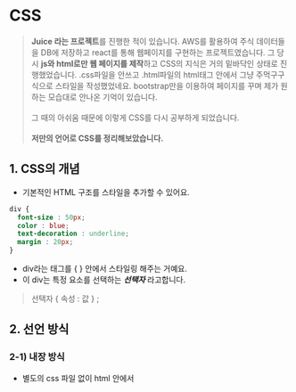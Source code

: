 # CSS
>  **Juice 라는 프로젝트**를 진행한 적이 있습니다. AWS를 활용하여 주식 데이터들을 DB에 저장하고 react를 통해 웹페이지를 구현하는 프로젝트였습니다. 그 당시 **js와 html로만 웹 페이지를 제작**하고  CSS의 지식은 거의 밑바닥인 상태로 진행했었습니다. .css파일을 안쓰고 .html파일의 html태그 안에서 그냥 주먹구구식으로 스타일을 작성했었네요. bootstrap만을 이용하여 페이지를 꾸며 제가 원하는 모습대로 안나온 기억이 있습니다.<br><br> 그 때의 아쉬움 때문에 이렇게 CSS를 다시 공부하게 되었습니다. <br><br>**저만의 언어로 CSS를 정리해보았습니다.**
## 1. CSS의 개념
- 기본적인 HTML 구조를 스타일을 추가할 수 있어요. 
```CSS
div {
  font-size : 50px;
  color : blue;
  text-decoration : underline;
  margin : 20px;
}
```
- div라는 태그를 { } 안에서 스타일링 해주는 거예요.
- 이 div는 특정 요소를 선택하는 ___선택자___ 라고합니다.
> 선택자 { 속성 : 값 } ;
## 2. 선언 방식
### 2-1) 내장 방식
- 별도의 css 파일 없이 html 안에서 <style> 태그 안에서 사용합니다.
- 하지만.. css html js 서로 파일을 분리하는 것이 유지 보수 측면에서 좋겠죠? 권장하지 않아요.
### 2-2) 인라인 방식
```html
<div style = "color" : red;> </div>
```
- 편리해보이지만 CSS 우선순위 개념에서 인라인 방식이 너무 우선적입니다.
- 너무 지나치게 우선해서 덮어써가며 수정하고 싶어도 수정이 안되는 경우도 있어요. (유지보수가 힘들 수 있어요.)
### 2-3) 링크 방식 (병렬 방식)
```html
<link rel="stylesheet" href="./css/main.css">
```
- 링크를 통해 외부 css파일을 링크하는 방식입니다.
### 2-4) import 방식 (직렬 방식)
- html 내부에서는 👇👇👇
```html
<link rel="stylesheet" href="./css/main.css">
```
- css 내부에서는 👇👇👇 아래처럼 직렬로 연결합니다.
```css
@import url("./box.css"); // 또 다른 css 파일의 경로
```
- css가 또 다른 css파일을 부르는 구조입니다.
- main.css가 html에 연결이 되어 main.css가 box.css를 import 하기 전까지는 box.css는 html에 적용이 안 됩니다. (연결이 지연될 수 있어요.)
  
## 3. CSS 선택자
### 3-1) 기본 선택자
> 전체 선택자
```css
* {
  color : red;  
}
  ```
  - 모든 요소를 선택합니다.
  > 태그 선택자
  ```css
   li {
      color : red;
  }
  ```
  - 특정 태그 이름을 기준으로 선택합니다. 가장 기본적이죠?
  > 클래스 선택자 . 
  ```css
  .orange {
    color : red;
  }
  ```
  ```html
  <li class="orange"> 오렌지 </li>
  <div class="orange"> 오렌지 </div>
  ```
  - .이 꼭 필요합니다. 
  > 아이디 선택자 #
   ```css
  #orange {
    color : red;
  }
  ```
  ```html
  <li id="orange"> 오렌지 </li>
  ```
### 3-2) 복합 선택자
  - 기본 선택자를 조합해서 사용하는 겁니다.
  > 일치 선택자 
  - 선택자 A 와 선택자 B를 동시에 만족하는 요소 선택
  ```css
  span.orange {
    color : red;
  }
  ```
  - 태그는 span, 클래스는 orange 인 경우에 스타일 적용해!
  
  > 자식 선택자 >
  ```css
  ul > .orange {
    color : red;
  }
  ```
  ```html
  <ul>
    <li> 사과 </li>
    <li class = "orange"> 오렌지 </li>
  </ul>  
  ```
  - 부모요소가 ul인 자식 중에서 class가 oragne인 친구들만 스타일 적용해!
  
  > 하위 선택자 (띄어쓰기)
  ```css
  div .orange {
    color : red;
  }
  ```
  - 공백문자로 구분합니다.
  - div라는 태그 선택자 + class가 orange인 친구를 찾자.
  - 하위 선택자를 더 많이 사용합니다.
  
  > 인접 형제 선택자
  ```css
  .orange + li {
    color : red; 
  }
  ```
  ```html
  <ul>
    <li> 사과 </li>
    <li class = "orange"> 오렌지 </li>
    <li> 망고 </li>
    <li> 수박 </li>
  </ul>  
  ```
  - 같은 부모를 공유하는 li 태그 중 바로 **다음 형제 하나만** 골라요.
  - 신기하게도 오렌지가 아니라 망고가 선택되게 됩니다.
  
  > 일반 형제 선택자
  ```css
  .orange ~ li {
    color : red; 
  }
  ```
  ```html
  <ul>
    <li> 사과 </li>
    <li class = "orange"> 오렌지 </li>
    <li> 망고 </li>
    <li> 수박 </li>
  </ul>  
  ```
  - 같은 부모를 공유하는 li 태그 중 바로 **다음 형제 모두**를 골라요.
  - 망고와 수박이 선택됩니다.
### 3-3) 가상 클래스 선택자
  > Hover
  - **마우스 올리면 변화**를 만들 수 있어요.
  ```css
  a:hober {
    color : red;
  }
  ```
  - 마우스 커서를 a 태그 위에 올리면 빨간색으로 변하는 예제입니다.
  
  > Active
  - **마우스를 클릭하고 있는 동안 변화**를 만들 수 있어요.
  ```css
  a:active {
    color : red;
  }
  ```
  
  > Focus
  - 포커스는 가능한 요소가 일반적으로 input 요소입니다.
  - 마우스 눌렀을 때 켜집니다.
  ```css
  input:focus {
    background-color : orange;
  }
  ```
  - input 박스를 누르면 변화가 일어나요.
  - focus가 가능한 요소는 select, text area, input ... 정도가 있어요.
  - div같이 안되는 요소에는 html에서 tabindex="-1" 속성을 주면 되긴하는데 권장하지 않아요.
  
  > First Child 
  - 형제 요소 중 선택자가 첫째라면 선택합니다.
  ```css
  .fruits span:first-child{
    color : red;
  }
  ```
  - first-child 👉 형제 요소 중 첫째만 선택할건데
  - span 👉 span 태그를 가지는 친구여야하고
  - .fruit 띄어쓰기👉 fruit 클래스를 가지는 요소의 후손이여야해.
  
  > Last Child 
  - first-child라 똑같지만 막내를 찾는 겁니다.
  
  > Nth Child 
  - 비슷합니다.
  ```css
  .fruits *:nth-child(2){
    color : red;
  }
  ```
  👆👆 둘째를 찾을 건데 어떤 태그든 상관없이 fruits class의 후손이면 됨.
   ```css
  .fruits *:nth-child(2n){
    color : red;
  }
  ```
  👆👆 2번째, 4번째, ... 친구들을 찾을 겁니다.
  
  > 부정 선택자
  - Not 사용
  ```css
  .fruits *:note(span){
    color :red;
  }
  ```
  👆👆 span 제외하고 fruits class 내 모든 태그들을 선택합니다.
  
  ### 3-4) 가상 요소 선택자
  > Before
  - 콜론이 두 개!
  - before라는 가상의 요소를 만들어서 class 가 덮은 요소 앞에 삽입하는 선택자입니다.
  ```css
  .box::before {
    content:"앞!";
  }
  ```
  ```html
  <div class="box">
    뒤!
  </div>
  ```
  👉 출력이 **뒤!** 가 아니라** 앞! 뒤!** 로나옵니다.
  
  > After
  - 반대 개념이겠죠?
  ```css
  .box::after{
    content: "";
    display: block;
    width :30px;
    height :30px;
    background :royalblue;
  }
  ```
  - content는 필수로 써야합니다.
  - inline 방식이라 width,hegiht,background가 적용이 안됩니다.
  👉 ```css display: block; ```   속성을 추가하면 적용이 됩니다.
  
  ### 3-5) 속성 선택자
  > 속성만으로 찾기
  ```css
  [disabled] {
    color : red;
  }
  ```
  - disabled 라는 속성을 가진 태그들을 선택합니다.
   ```css
  [type] {
    color : red;
  }
  ```
  - type 이라는 속성을 가진 태그들을 선택합니다.
  > 속성= "값" 
   [type="password"] {
    color : red;
  }
  ```
  ❗️ 태그 없이도 속성,값으로 스타일을 적용시킬 태그들을찾을 수 있어요.
  
  
  ## 4. 스타일 상속
  - class에 스타일을 적용하면 class 하위 요소까지 상속되어 적용됩니다.
  ❗️ **글자/문자 관련 속성들이 대부분 상속됩니다.**<br>
  ### 4-1) 강제 상속 
  - css에서 attribute의 값을 inherit로 주면 됩니다.
  - inherit을 주면 원래 안되는 width, height, .... 같은 속성들도 부모의 것을 그대로 가져 옵니다.
  👇👇 부모 값이 바뀌면 따라서 바뀌어요.
  ```css
  .parent {
  width: 300px;
  height :400px;
  background-color:orange;
  }
  .child {
    width:100px;
    height: inherit;
    background-color : orange;
  }
  ```
  
  ## 5. 선택자 우선순위
  - 어떤 CSS 속성을 먼저 적용을 해줘야할까요?
  1. 점수 높은 선언부터!
  2. 점수 같으면 마지막에 해석된 선언이 우선!<br>

❗️❗️❗️ 우선순위 파악이 생각보다 어렵습니다!
|속성|점수|코드|
|:---:|:---:|:---|
|!important|99999999점| ```css color : red !important ``` 이거도 적당히 씁시다. 초보들만 많이 써요.
|직접 명시 (inline 선언 방식)|1000점|html 내부 선언 (피하는 게 좋아요 우선순위 너무 높아요 ㅠㅠ)|
|ID 선택자|100점|```css #color_yellow { ... }  ```|
|class 선택자|10점|```css .div { ... } ```|
|태그 선택자|1점|```css div { ...} |
|전체 선택자|0점|*|
|상속|0점|```css body {...} ```|
<br>
  
![image](https://user-images.githubusercontent.com/32920566/119309432-43ec8100-bca9-11eb-9d66-96ad48355c65.png)
  
  
  ## 6. 속성
  |제어 가능한 속성|구현|
  |:--:|:--|
  |박스|가로세로 너비, 내부여백 가진 박스|
  |글꼴, 문자|크기,두께|
  |배경|배경 색상,이미지|
  |배치|요소의 위치 조정|
  |플렉스(정렬)|hmtl은 기본적으로 수직이지만, 수평 정렬 시 사용|
  |전환|요소의 전과 후 상태를 애니메이션 처리|
  |변환|요소를 회전, 이동, 크기 조절|
  |띄움|요소를 공중으로 띄움(요소 주변으로 문자가 흐르도록 - 마치 신문기사에서 이미지 옆 글씨)|
  |애니메이션|전환보다 더 복잡한 애니메이션|
  |그리드|엑셀처럼 행과 열의 레이아웃을 만들 수 있음|
  |다단|한컴에서의 단 나누기|
  |필터|이미지 필터|
  
  ### 6-1) width, height
  
 👉 기본값 : auto <br>
 👉 단위 : px, em, vw 등
  
  * 인라인 요소 (eg. span) : 가로 요소가 최대한 줄어들도록 하고 width, height 같은 레이아웃 작업은 불가능합니다. (이건 글자를 처리하기 위한 거예요!)<br>
  * 블록 요소 (eg. div) : 가로 길이가 최대가 되도록
  * max-width, max-height<br>
  👉 최대 너비 제한<br>
  👉 기본값 : none <br>
  👉 단위 : p, em, vw 등<br>
  * min-width, min-height<br>
  👉 최대 너비 제한<br>
  👉 기본값 : 0 <br>
  👉 단위 : p, em, vw 등<br>
  
  |단위|내용|
  |:---:|:---|
  |em|해당 클래스에서의 글자 크기 == 1em|
  |rem|root 기준의 글자 크기 == 1rem|
  |vw|viewport의 가로|
  |vh|viewport의 세로|
  
  
  ❓ 0 px  0vw 뭐가 더 클까요? <br>
  ❗️0은 다 같으므로 단위를 붙이지 마세요!<br>
  
  ### 6-2) margin
  - 외부 여백 <br>
 👉 기본값 : 0 <br>
 👉 지정가능값 : auto (가운데 정렬입니다)<br>
 👉 단위 : px, em, vw 등
  ```css
    margin-bottom: 20px; /* 아래만 */
    margin : 10px 20px; /* 위아래 10px 좌우 20px */
    margin : 10px 20px 30px; /* 위 10px 좌우 20px 아래 40px */
    margin : 10px 20px 30px 40px; /* 시계방향으로 */
    margin : -20px 10px /* 음수로 두면 요소들이 겹쳐짐 */
  ```
  
   ### 6-3) padding
  
  - 내부 여백<br>
 👉 기본값 : 0 <br>
 👉 단위 : px, em, vw 등
  - margin 과 같은 순서로 값을 여러개 줄 수 있어요.
  
   ### 6-4) border 
  - 순서대로 선-두께, 선-종류, 선-색상 <br>
 👉 기본값 : black <br>
  
  ``` css
    border : 10px solid orange;
  ```
  1. border-width : medium thin thick 존재하지만 숫자로 씁시다. 위의 10px 처럼 숫자로! <br>
  2. border-style : solid (실선) , dashed (파선), dotted (점선), ... <br>
  3. border-color : 기본 black <br>
  👉 색상은 색상이름(Black), Hex 색상코드 (#FFFFFF) RGB - rgb(255,255,255), RGBA - rgba(0,0,0,0.5)로 표현할 수 있어요. <br>
  👉 border-top ,buttom, right, left 도 존재합니다. <br>
  
   ### 6-5) border-radius 
  - border를 둥굴게
 👉 기본값 : 0 <br>
  ```css
    border-radius : 10px; /* 전체를 둥글게 */ 
    border-radius : 0 10px 0 0; /* 오른쪽 상단만 둥글게 */
  ```
   ### 6-5) box-sizing
  - 요소의 크기 계산 기준을 지정 <br>
 👉 기본값 : content-box / 요소의 내용만으로 크기를 계산 <br> 
 👉 입력 가능값 : border-box / 요소 내용 + padding + border 를 다 합쳐서 크기를 계산<br>
  
  ```css 
      tem:first-child {
        border: 4px solid red; /* 경계선 추가하면 원래 요소가 더 커짐 */
        padding : 20px; /* 내부 패딩하면 요소가 더 커짐 */
        box-sizing : border-box; /* 하지만 이때 border-box하면 원래 크기를 유지하면서 경계선과 padding을 진행함! */
    }
  ```
  
   ### 6-6) overflow
  - 요소의 크기 이상으로 내용이 넘치면 넘친걸 어떻게 보여줄지 설정해요.
 👉 기본값 : visible / 넘쳐도 보여주세요 <br> 
 👉 입력 가능값 : hidden, scroll, auto / 이름만 봐도 느낌 오시죠?<br>
  ![image](https://user-images.githubusercontent.com/32920566/120620141-a27ae180-c497-11eb-86ac-a55fff2e816f.png)<br>
  ※ scroll은 가로 세로 축 무조건 만들어요 ㅠㅠ 그래서 그냥 auto로 자동적으로 스크롤바를 만들어주는게 일반적이예요<br>
  - overflow-x : x축 넘치는 부분만 체크해요
  - overflow-y : y축 넘치는 부분만 체크해요
  
  
 ### 6-7) display
  - 화면 출력을 어떻게 보여줄지 결정해요.
  
  
  |요소|설명|
  |---|---|
  |block|상자 요소|
  |inline|글자 요소|
  |inline-block|기본적으로 글자 + 상자 요소(가로 세로 지정이 가능해요)|
  |flex|플렉스 박스 (1차원 레이아웃, 축 1개)|
  |grid|그리드 (2차원 레이아웃, 축 2개)|
  |none|보여짐 특성 없어요, 화면에서 사라져|
  |기타|table, table-row, table-cell|
  ```css
  span{
      width : 120px;
      height : 30px;
      background-color: royalblue;
      color : white;
      display : block;
  }
  ```
  - 위처럼 inline값인 글씨를 block으로 만들어 가로, 세로 길이를 줄 수 있어요.
  
  ### 6-8) opacity
  - 요소의 투명도를 결정합니다.
 👉 기본값 :1 / 완전 불투명 <br> 
 👉 입력 가능값: 0~1 / 조절하세용<br>
  
  
  ### 6-9) 글꼴
  
  
  |속성|기능|구체적 내용|
  |:---:|:---:|:---|
  |font-size|글꼴 크기|기본적으로 16px|
  |font-weight|두께|700(bold), normal(400) 100~900으로 조절 가능합니다.|
  |font-style|글꼴 기울임|italic|
  |font-family|글꼴|글꼴1,글꼴2..... 글꼴계열 : 여러 후보 작성 가능, 앞의 후보부터 시도해보고 안되면 글꼴계열을 사용합니다. (글꼴 이름에 띄어쓰기 있으면 ""로 묶어주세요 아니면 다 ""로 묶는 습관 들여도 괜찮아요)<br> sans-serif : 고딕체 계열로 웹에서 대부분 씁니다. 따라서 글꼴계열로 작성하세요. |
  |line-weight|상하 장평|기본적으로 normal(1) eg) 1.4는 글꼴 크기의 1.4배가 높이가 됩니다. 뭔가 상하좌우 여백을 맞춰 정렬하려는 느낌이 있어요.|
  |text-decoration|문자 장식(선 긋기)|none, underline, overline, line-through|
  |text-align|정렬|left,right,center,justify(양쪽 정렬)|
  |color|글 생삭|rgb(0,0,0)이 기본값
  |text-indent|들여쓰기,내어쓰기|50px, -50px|
  
  
  ### 6-10) 배경
  ```css
    div {
      width : 200px;
  
      height : 100px;
  
      background-color : orange; /*이미지 색상 👉기본 transparent*/ 
  
      background-image : url("경로"); /*배경 이미지, 안전하게 따옴표를 써줍시다.*/
  
      background-size : 200px; /*이미지 가로 세로 크기 , 가로 세로 둘 다 작성할 수 있지만 가로만 쓰면 비율 조절 알아서 해줘요.
                                👉기본 : auto  가능값: cover(더 넓은범위에 맞춰서 짤림)contain(더 작은거에 맞춰서 안짤림), 단위 */
  
      background-repeat : no-repeat; /*기본적으로 이미지가 요소 크기에 맞추어 반복되어 나오므로 그걸 방지
                                       👉repeat, no-repeat, repeat-x, repeat-y사용 가능*/
  
      background-position : top right; /*이미지를 요소에 맞추어 정렬
                                        👉기본 : 0% 0%   방향 : top,bottom,center,right,left   단위 : px,em,rem*/
  
      background-position : 100px 30px; /*단위로도 사용가능*/
  
      background=attachment : /*배경 이미지 스크롤 특성 지정
                               👉기본 :scroll 가능값 : fixed(스크롤은 움직이는데 이미지는 가만히 있어요. 뷰포트에 고정) */
    }
  ```
